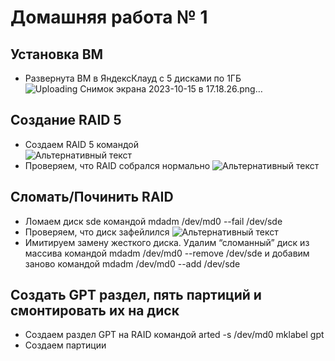 # Домашняя работа № 1
## Установка ВМ

+ Развернута ВМ в ЯндексКлауд с 5 дисками по 1ГБ
![Uploading Снимок экрана 2023-10-15 в 17.18.26.png…]()


## Создание RAID 5
+ Создаем RAID 5 командой  
![Альтернативный текст](https://cloud.mail.ru/public/foTa/1Nsze9fSC.png)
+ Проверяем, что RAID собрался нормально
![Альтернативный текст](https://cloud.mail.ru/public/ZXdB/JeF6Gm7jJ)

## Сломать/Починить RAID

+ Ломаем диск sde командой mdadm /dev/md0 --fail /dev/sde
+ Проверяем, что диск зафейлился
![Альтернативный текст](http://images.vfl.ru/ii/1628425083/cdbeab57/35427044.png)
+ Имитируем замену жесткого диска. Удалим “сломанный” диск из массива командой mdadm /dev/md0 --remove /dev/sde и добавим заново командой mdadm /dev/md0 --add /dev/sde

## Создать GPT раздел, пять партиций и смонтировать их на диск

+ Создаем раздел GPT на RAID командой arted -s /dev/md0 mklabel gpt
+ Создаем партиции 
